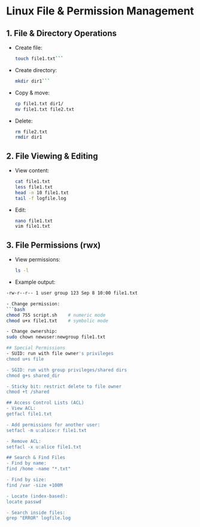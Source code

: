 # Linux File & Permission Management

## 1. File & Directory Operations
- Create file:  
  ```bash
  touch file1.txt```

- Create directory:
  ```bash
  mkdir dir1```

- Copy & move:
  ```bash
  cp file1.txt dir1/
  mv file1.txt file2.txt

- Delete:
  ```bash
  rm file2.txt
  rmdir dir1

## 2. File Viewing & Editing
- View content:
  ```bash
  cat file1.txt
  less file1.txt
  head -n 10 file1.txt
  tail -f logfile.log

- Edit:
  ```bash
  nano file1.txt
  vim file1.txt

## 3. File Permissions (rwx)
- View permissions:
  ```bash
  ls -l

- Example output:
```bash
-rw-r--r-- 1 user group 123 Sep 8 10:00 file1.txt

- Change permission:
```bash
chmod 755 script.sh    # numeric mode
chmod u+x file1.txt    # symbolic mode

- Change ownership:
sudo chown newuser:newgroup file1.txt

## Special Permissions
- SUID: run with file owner's privileges
chmod u+s file

- SGID: run with group privileges/shared dirs
chmod g+s shared_dir

- Sticky bit: restrict delete to file owner
chmod +t /shared

## Access Control Lists (ACL)
- View ACL:
getfacl file1.txt

- Add permissions for another user:
setfacl -m u:alice:r file1.txt

- Remove ACL:
setfacl -x u:alice file1.txt

## Search & Find Files
- Find by name:
find /home -name "*.txt"

- Find by size:
find /var -size +100M

- Locate (index-based):
locate passwd

- Search inside files:
grep "ERROR" logfile.log

